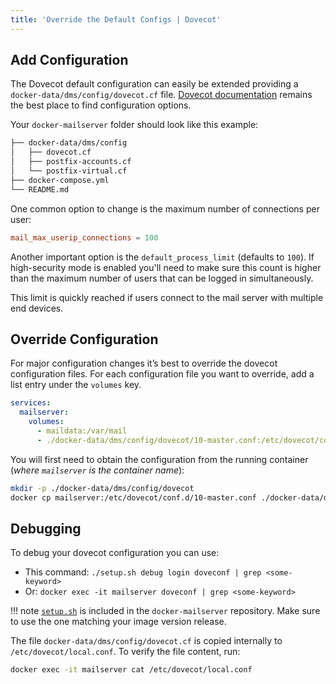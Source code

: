 ```yaml
---
title: 'Override the Default Configs | Dovecot'
---
```


## Add Configuration

The Dovecot default configuration can easily be extended providing a `docker-data/dms/config/dovecot.cf` file.
[Dovecot documentation](https://wiki.dovecot.org) remains the best place to find configuration options.

Your `docker-mailserver` folder should look like this example:

```txt
├── docker-data/dms/config
│   ├── dovecot.cf
│   ├── postfix-accounts.cf
│   └── postfix-virtual.cf
├── docker-compose.yml
└── README.md
```

One common option to change is the maximum number of connections per user:

```cf
mail_max_userip_connections = 100
```

Another important option is the `default_process_limit` (defaults to `100`). If high-security mode is enabled you'll need to make sure this count is higher than the maximum number of users that can be logged in simultaneously.

This limit is quickly reached if users connect to the mail server with multiple end devices.

## Override Configuration

For major configuration changes it’s best to override the dovecot configuration files. For each configuration file you want to override, add a list entry under the `volumes` key.

```yaml
services:
  mailserver:
    volumes:
      - maildata:/var/mail
      - ./docker-data/dms/config/dovecot/10-master.conf:/etc/dovecot/conf.d/10-master.conf
```

You will first need to obtain the configuration from the running container (_where `mailserver` is the container name_):

```sh
mkdir -p ./docker-data/dms/config/dovecot
docker cp mailserver:/etc/dovecot/conf.d/10-master.conf ./docker-data/dms/config/dovecot/10-master.conf
```

## Debugging

To debug your dovecot configuration you can use:

- This command: `./setup.sh debug login doveconf | grep <some-keyword>`
- Or: `docker exec -it mailserver doveconf | grep <some-keyword>`

!!! note
    [`setup.sh`][github-file-setupsh] is included in the `docker-mailserver` repository. Make sure to use the one matching your image version release.

The file `docker-data/dms/config/dovecot.cf` is copied internally to `/etc/dovecot/local.conf`. To verify the file content, run:

```sh
docker exec -it mailserver cat /etc/dovecot/local.conf
```

[github-file-setupsh]: https://github.com/docker-mailserver/docker-mailserver/blob/master/setup.sh
